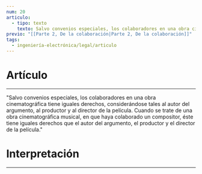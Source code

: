 ```yaml
---
num: 20
articulo:
  - tipo: texto
    texto: Salvo convenios especiales, los colaboradores en una obra cinematográfica tiene iguales derechos, considerándose tales al autor del argumento, al productor y al director de la película.  Cuando se trate de una obra cinematográfica musical, en que haya colaborado un compositor, éste tiene iguales derechos que el autor del argumento, el productor y el director de la película.
previo: "[[Parte 2, De la colaboración|Parte 2, De la colaboración]]"
tags:
  - ingeniería-electrónica/legal/articulo
---
```

# Artículo
---
"Salvo convenios especiales, los colaboradores en una obra cinematográfica tiene iguales derechos, considerándose tales al autor del argumento, al productor y al director de la película.  Cuando se trate de una obra cinematográfica musical, en que haya colaborado un compositor, éste tiene iguales derechos que el autor del argumento, el productor y el director de la película."

# Interpretación
---
